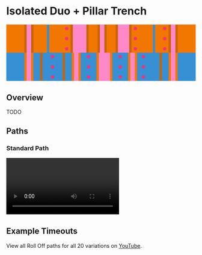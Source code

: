 # Isolated Duo + Pillar Trench

![Isolated Duo + Pillar Trench](../images/variations/isolated-duo-pillar-trench.jpg)

## Overview

TODO

## Paths

### Standard Path

<video controls>
  <source src="../../images/variations/isolated-duo-pillar-trench-standard-path.mp4" type="video/mp4">
</video>

## Example Timeouts

View all Roll Off paths for all 20 variations on [YouTube](https://www.youtube.com/playlist?list=PLG_QNSp9ZgJLWYSNl4vY26VJCZeOQHO1F).
